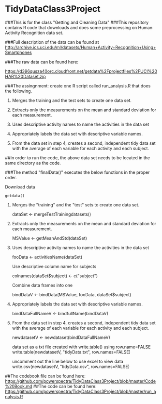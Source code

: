 # TidyDataClass3Project


###This is for the class "Getting and Cleaning Data"
###This repository contains R code that downloads and does some preprocessing on Human Activity Recognition data set.


###Full description of the data can be found
 at
http://archive.ics.uci.edu/ml/datasets/Human+Activity+Recognition+Using+Smartphones


###The raw data can be found here:

https://d396qusza40orc.cloudfront.net/getdata%2Fprojectfiles%2FUCI%20HAR%20Dataset.zip



###The assingnment: create one R script called run_analysis.R that does the following.

1) Merges the training and the test sets to create one data set.

2) Extracts only the measurements on the mean and standard deviation for each measurement.

3) Uses descriptive activity names to name the activities in the data set

4) Appropriately labels the data set with descriptive variable names.

5) From the data set in step 4, creates a second, independent tidy data set with the average of each variable for each activity and each subject.


##In order to run the code, the above data set needs to be located in the same directory as the code.


###The method "finalData()" executes the below functions in the proper order.



Download data

	getdata()

1. Merges the "training" and the "test" sets to create one data set.

	dataSet <- mergeTestTrainingdatasets()

2. Extracts only the measurements on the mean and standard deviation for each measurement.

	MSValue <- getMeanAndStd(dataSet)

3. Uses descriptive activity names to name the activities in the data set

	fooData <- activitiesName(dataSet)

	Use descriptive column name for subjects

	colnames(dataSet$subject) <- c("subject")

	Combine data frames into one

	bindDataV <- bindData(MSValue, fooData, dataSet$subject)

4. Appropriately labels the data set with descriptive variable names.

	bindDataFullNameV <- bindfullName(bindDataV)

5. From the data set in step 4, creates a second, independent tidy data set 
 with the average of each variable for each activity and each subject.

	newdatasetV <- newdataset(bindDataFullNameV)

	data set as a txt file created with
	write.table() using row.name=FALSE
write.table(newdatasetV, "tidyData.txt", row.names=FALSE)

	uncomment out the line below to use excel to view
	data
write.csv(newdatasetV, "tidyData.csv", row.names=FALSE)



##The codebook file can be found here:
https://github.com/powerspectra/TidyDataClass3Project/blob/master/Code%20Book.md
##The code can be found here:
https://github.com/powerspectra/TidyDataClass3Project/blob/master/run_analysis.R

